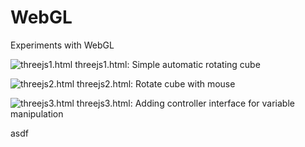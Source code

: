 WebGL
=====

Experiments with WebGL

![threejs1.html](http://zippy.gfycat.com/DelectableIllustriousAnt.gif)
threejs1.html: Simple automatic rotating cube

![threejs2.html](http://zippy.gfycat.com/ExcitableCandidEastrussiancoursinghounds.gif)
threejs2.html: Rotate cube with mouse

![threejs3.html](http://zippy.gfycat.com/TediousThreadbareIchthyostega.gif)
threejs3.html: Adding controller interface for variable manipulation

asdf
